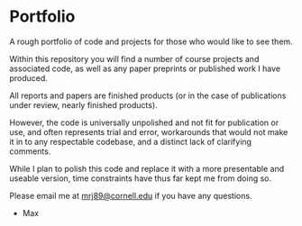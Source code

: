 # Portfolio
 A rough portfolio of code and projects for those who would like to see them.  
 
 Within this repository you will find a number of course projects and associated code,
 as well as any paper preprints or published work I have produced.  
 
 All reports and papers are finished products (or in the case of publications under review, 
 nearly finished products).
 
 However, the code is universally unpolished and not fit for publication or use, and often
 represents trial and error, workarounds that would not make it in to any respectable codebase,
 and a distinct lack of clarifying comments.  
 
 While I plan to polish this code and replace it with a more presentable and useable version,
 time constraints have thus far kept me from doing so.  
 
 Please email me at mrj89@cornell.edu if you have any questions.
 
 - Max

